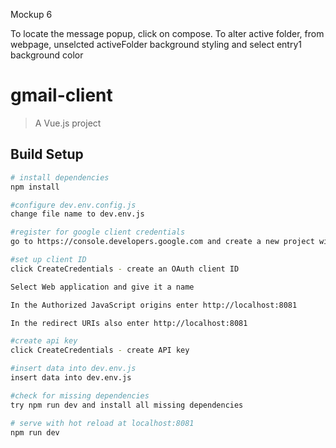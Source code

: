 Mockup 6

To locate the message popup, click on compose.
To alter active folder, from webpage, unselcted activeFolder background styling 
and select entry1 background color




# gmail-client

> A Vue.js project

## Build Setup

``` bash
# install dependencies
npm install

#configure dev.env.config.js 
change file name to dev.env.js

#register for google client credentials
go to https://console.developers.google.com and create a new project with any name you want

#set up client ID
click CreateCredentials - create an OAuth client ID 

Select Web application and give it a name

In the Authorized JavaScript origins enter http://localhost:8081

In the redirect URIs also enter http://localhost:8081   

#create api key
click CreateCredentials - create API key

#insert data into dev.env.js
insert data into dev.env.js

#check for missing dependencies
try npm run dev and install all missing dependencies

# serve with hot reload at localhost:8081
npm run dev


```
